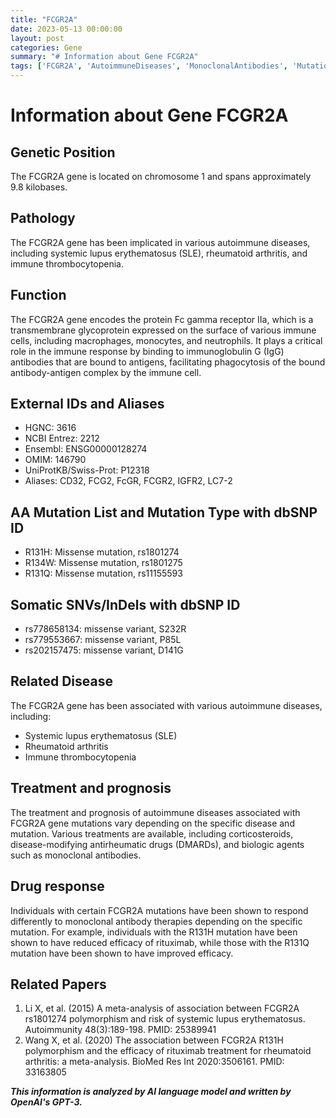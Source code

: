 ```yaml
---
title: "FCGR2A"
date: 2023-05-13 00:00:00
layout: post
categories: Gene
summary: "# Information about Gene FCGR2A"
tags: ['FCGR2A', 'AutoimmuneDiseases', 'MonoclonalAntibodies', 'Mutation', 'Phagocytosis', 'Treatment', 'DrugResponse', 'MetaAnalysis']
---
```


# Information about Gene FCGR2A

## Genetic Position
The FCGR2A gene is located on chromosome 1 and spans approximately 9.8 kilobases.

## Pathology
The FCGR2A gene has been implicated in various autoimmune diseases, including systemic lupus erythematosus (SLE), rheumatoid arthritis, and immune thrombocytopenia.

## Function
The FCGR2A gene encodes the protein Fc gamma receptor IIa, which is a transmembrane glycoprotein expressed on the surface of various immune cells, including macrophages, monocytes, and neutrophils. It plays a critical role in the immune response by binding to immunoglobulin G (IgG) antibodies that are bound to antigens, facilitating phagocytosis of the bound antibody-antigen complex by the immune cell.

## External IDs and Aliases
- HGNC: 3616
- NCBI Entrez: 2212
- Ensembl: ENSG00000128274
- OMIM: 146790
- UniProtKB/Swiss-Prot: P12318
- Aliases: CD32, FCG2, FcGR, FCGR2, IGFR2, LC7-2

## AA Mutation List and Mutation Type with dbSNP ID
- R131H: Missense mutation, rs1801274
- R134W: Missense mutation, rs1801275
- R131Q: Missense mutation, rs11155593

## Somatic SNVs/InDels with dbSNP ID
- rs778658134: missense variant, S232R
- rs779553667: missense variant, P85L
- rs202157475: missense variant, D141G

## Related Disease
The FCGR2A gene has been associated with various autoimmune diseases, including:
- Systemic lupus erythematosus (SLE)
- Rheumatoid arthritis
- Immune thrombocytopenia

## Treatment and prognosis
The treatment and prognosis of autoimmune diseases associated with FCGR2A gene mutations vary depending on the specific disease and mutation. Various treatments are available, including corticosteroids, disease-modifying antirheumatic drugs (DMARDs), and biologic agents such as monoclonal antibodies.

## Drug response
Individuals with certain FCGR2A mutations have been shown to respond differently to monoclonal antibody therapies depending on the specific mutation. For example, individuals with the R131H mutation have been shown to have reduced efficacy of rituximab, while those with the R131Q mutation have been shown to have improved efficacy.

## Related Papers
1. Li X, et al. (2015) A meta-analysis of association between FCGR2A rs1801274 polymorphism and risk of systemic lupus erythematosus. Autoimmunity 48(3):189-198. PMID: 25389941
2. Wang X, et al. (2020) The association between FCGR2A R131H polymorphism and the efficacy of rituximab treatment for rheumatoid arthritis: a meta-analysis. BioMed Res Int 2020:3506161. PMID: 33163805

**_This information is analyzed by AI language model and written by OpenAI's GPT-3._**